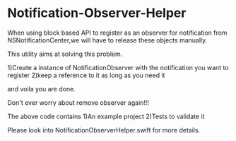 # Notification-Observer-Helper
When using block based API to register as an observer for notification from NSNotificationCenter,we will have to release these objects manually. 

This utility aims at solving this problem. 

1)Create a instance of NotificationObserver with the notification you want to register
2)keep a reference to it as long as you need it

and voila you are done.

Don't ever worry about remove observer again!!!

The above code contains 
1)An example project
2)Tests to validate it

Please look into NotificationObserverHelper.swift for more details.
